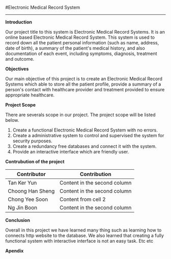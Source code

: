 #Electronic Medical Record System
***

**Introduction**

Our project title to this system is Electronic Medical Record Systems. It is an online based Electronic Medical Record System. This system is used to record down all the patient personal information (such as name, address, date of birth), a summary of the patient's medical history, and also documentation of each event, including symptoms, diagnosis, treatment and outcome. 

**Objectives**

Our main objective of this project is to create an Electronic Medical Record Systems which able to store all the patient profile, provide a summary of a person's contact with healthcare provider and treatment provided to ensure appropriate healthcare. 


**Project Scope**

There are severals scope in our project. The project scope will be listed below.

1. Create a functional Electronic Medical Record System with no errors.
2. Create a administrative system to control and supervised the system for security purposes. 
3. Create a redundancy free databases and connect it with the system. 
4. Provide an interactive interface which are friendly user. 

**Contrubution of the project**

Contributor | Contribution
------------ | -------------
Tan Ker Yun | Content in the second column
Choong Han Sheng | Content in the second column
Chong Yee Soon | Content from cell 2
Ng Jin Boon | Content in the second column


**Conclusion**

Overall in this project we have learned many thing such as learning how to connects http website to the database. We also learned that creating a fully functional system with interactive interface is not an easy task. Etc etc

**Apendix**




